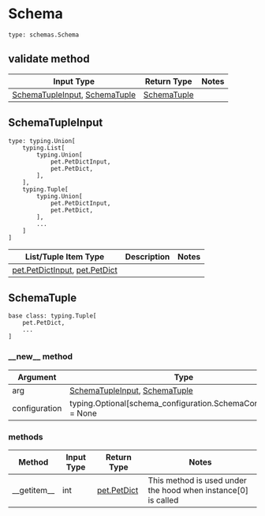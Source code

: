 # Schema
```
type: schemas.Schema
```

## validate method
Input Type | Return Type | Notes
------------ | ------------- | -------------
[SchemaTupleInput](#schematupleinput), [SchemaTuple](#schematuple) | [SchemaTuple](#schematuple) |

## SchemaTupleInput
```
type: typing.Union[
    typing.List[
        typing.Union[
            pet.PetDictInput,
            pet.PetDict,
        ],
    ],
    typing.Tuple[
        typing.Union[
            pet.PetDictInput,
            pet.PetDict,
        ],
        ...
    ]
]
```
List/Tuple Item Type | Description | Notes
-------------------- | ------------- | -------------
[pet.PetDictInput](../../../../../components/schema/pet.md#petdictinput), [pet.PetDict](../../../../../components/schema/pet.md#petdict) |  |

## SchemaTuple
```
base class: typing.Tuple[
    pet.PetDict,
    ...
]
```
### &lowbar;&lowbar;new&lowbar;&lowbar; method
Argument | Type
-------- | ------
arg      | [SchemaTupleInput](#schematupleinput), [SchemaTuple](#schematuple)
configuration | typing.Optional[schema_configuration.SchemaConfiguration] = None

### methods
Method | Input Type | Return Type | Notes
------ | ---------- | ----------- | ------
&lowbar;&lowbar;getitem&lowbar;&lowbar; | int | [pet.PetDict](../../../../../components/schema/pet.md#petdict) | This method is used under the hood when instance[0] is called
